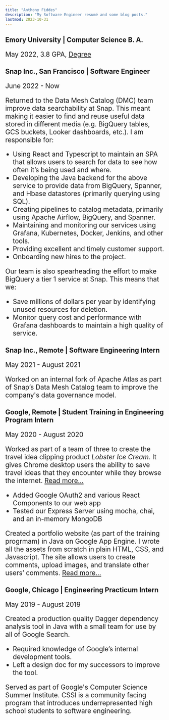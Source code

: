 ```yaml
---
title: "Anthony Fiddes"
description: "My Software Engineer resumé and some blog posts."
lastmod: 2023-10-31
---
```


<!-- TODO: Add a line to the page to show when it was last updated. -->

<!-- TODO: Do I want to add pictures? -->

<h2 style="margin-bottom: 0">Emory University | Computer Science B. A.</h2>

May 2022, 3.8 GPA, [Degree](./diploma.pdf)

<h2 style="margin-bottom: 0">Snap Inc., San Francisco | Software Engineer</h2>

June 2022 - Now

Returned to the Data Mesh Catalog (DMC) team improve data searchability at Snap.
This meant making it easier to find and reuse useful data stored in different
media (e.g. BigQuery tables, GCS buckets, Looker dashboards, etc.). I am
responsible for:

* Using React and Typescript to maintain an SPA that allows users to search for
data to see how often it’s being used and where.
* Developing the Java backend for the above service to provide data from
BigQuery, Spanner, and Hbase datastores (primarily querying using SQL).
* Creating pipelines to catalog metadata, primarily using Apache Airflow,
BigQuery, and Spanner.
* Maintaining and monitoring our services using Grafana, Kubernetes, Docker,
Jenkins, and other tools.
* Providing excellent and timely customer support.
* Onboarding new hires to the project.

Our team is also spearheading the effort to make BigQuery a tier 1 service at
Snap. This means that we:
* Save millions of dollars per year by identifying unused resources for
deletion.
* Monitor query cost and performance with Grafana dashboards to maintain a high
quality of service.


<h2 style="margin-bottom: 0">Snap Inc., Remote | Software Engineering Intern</h2>

May 2021 - August 2021

Worked on an internal fork of Apache Atlas as part of Snap’s Data Mesh Catalog
team to improve the company's data governance model.

<h2 style="margin-bottom: 0">Google, Remote | Student Training in Engineering Program Intern</h2>

May 2020 - August 2020

Worked as part of a team of three to create the travel idea clipping product
*Lobster Ice Cream*. It gives Chrome desktop users the ability to save travel
ideas that they encounter while they browse the internet. [Read
more...](https://github.com/Anthony-Fiddes/lobster-ice)

* Added Google OAuth2 and various React Components to our web app
* Tested our Express Server using mocha, chai, and an in-memory MongoDB

Created a portfolio website (as part of the training progrmam) in Java on Google
App Engine. I wrote all the assets from scratch in plain HTML, CSS, and
Javascript. The site allows users to create comments, upload images, and
translate other users’ comments. [Read
more...](https://github.com/Anthony-Fiddes/step-portfolio)

<h2 style="margin-bottom: 0">Google, Chicago | Engineering Practicum Intern</h2>

May 2019 - August 2019

Created a production quality Dagger dependency analysis tool in Java with a
small team for use by all of Google Search.

* Required knowledge of Google’s internal development tools.
* Left a design doc for my successors to improve the tool.

Served as part of Google's Computer Science Summer Institute. CSSI is a
community facing program that introduces underrepresented high school students
to software engineering.

<!-- TODO: Do I want a skills section? -->

<style>
  p, li {font-size: 1.3rem};
</style>
